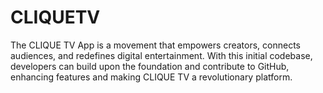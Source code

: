 # CLIQUETV
The CLIQUE TV App is a movement that empowers creators, connects audiences, and redefines digital entertainment. With this initial codebase, developers can build upon the foundation and contribute to GitHub, enhancing features and making CLIQUE TV a revolutionary platform.
